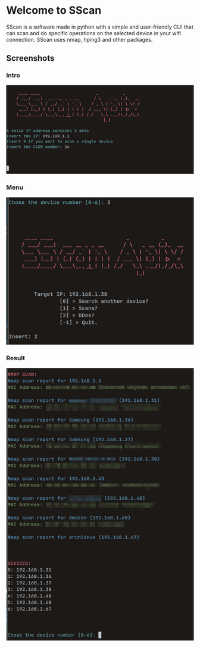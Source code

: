 # Welcome to SScan
SScan is a software made in python with a simple and user-friendly CUI that can scan and do specific operations on the selected device in your wifi connection.
SScan uses nmap, hping3 and other packages.

## Screenshots 
### Intro
![intro](img/intro.png)

### Menu
![menu](img/menu.png)

### Result 
![report](img/report.png)
